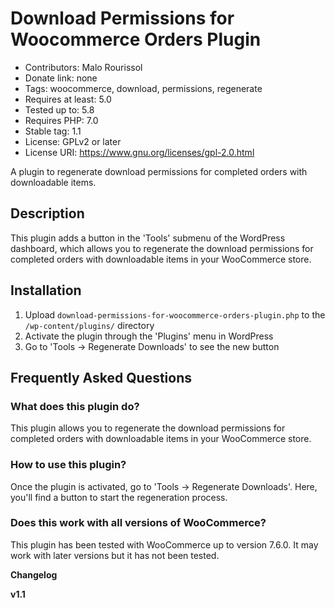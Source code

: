 # Download Permissions for Woocommerce Orders Plugin
* Contributors: Malo Rourissol
* Donate link: none
* Tags: woocommerce, download, permissions, regenerate
* Requires at least: 5.0
* Tested up to: 5.8
* Requires PHP: 7.0
* Stable tag: 1.1
* License: GPLv2 or later
* License URI: https://www.gnu.org/licenses/gpl-2.0.html

A plugin to regenerate download permissions for completed orders with downloadable items.

## Description

This plugin adds a button in the 'Tools' submenu of the WordPress dashboard, which allows you to regenerate the download permissions for completed orders with downloadable items in your WooCommerce store.

## Installation

1. Upload `download-permissions-for-woocommerce-orders-plugin.php` to the `/wp-content/plugins/` directory
2. Activate the plugin through the 'Plugins' menu in WordPress
3. Go to 'Tools -> Regenerate Downloads' to see the new button

## Frequently Asked Questions

### What does this plugin do?
This plugin allows you to regenerate the download permissions for completed orders with downloadable items in your WooCommerce store.

### How to use this plugin?
Once the plugin is activated, go to 'Tools -> Regenerate Downloads'. Here, you'll find a button to start the regeneration process.

### Does this work with all versions of WooCommerce?
This plugin has been tested with WooCommerce up to version 7.6.0. It may work with later versions but it has not been tested.

**Changelog**

**v1.1**
